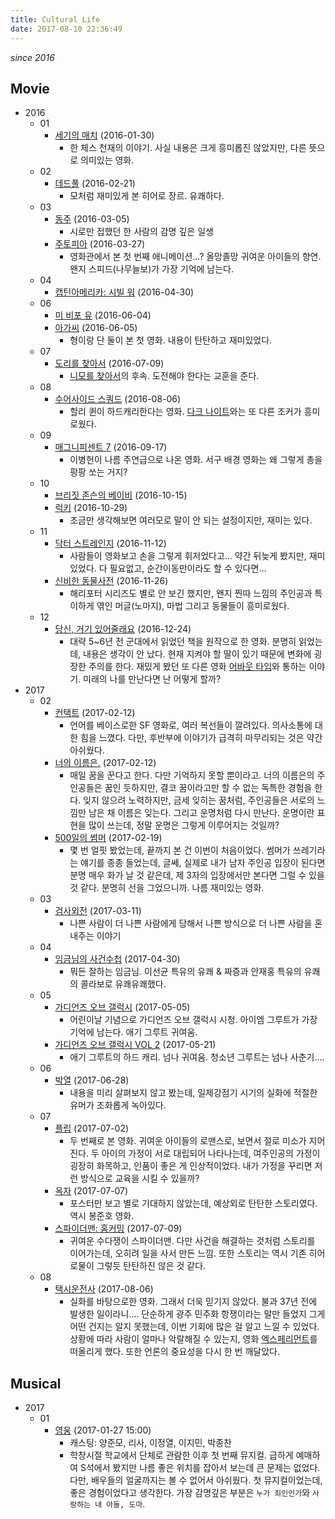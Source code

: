 ```yaml
---
title: Cultural Life
date: 2017-08-10 22:36:49
---
```


*since 2016*

## Movie

- 2016
  - 01
    - [세기의 매치](http://movie.naver.com/movie/bi/mi/basic.nhn?code=102806) (2016-01-30)
      - 한 체스 천재의 이야기. 사실 내용은 크게 흥미롭진 않았지만, 다른 뜻으로 의미있는 영화.
  - 02
    - [데드풀](http://movie.naver.com/movie/bi/mi/basic.nhn?code=75426) (2016-02-21)
      - 모처럼 재미있게 본 히어로 장르. 유쾌하다.
  - 03
    - [동주](http://movie.naver.com/movie/bi/mi/basic.nhn?code=134899) (2016-03-05)
      - 시로만 접했던 한 사람의 감명 깊은 일생
    - [주토피아](http://movie.naver.com/movie/bi/mi/basic.nhn?code=130850) (2016-03-27)
      - 영화관에서 본 첫 번째 애니메이션...? 올망졸망 귀여운 아이들의 향연. 왠지 스피드(나무늘보)가 가장 기억에 남는다.
  - 04
    - [캡틴아메리카: 시빌 워](http://movie.naver.com/movie/bi/mi/basic.nhn?code=122527) (2016-04-30)
  - 06
    - [미 비포 유](http://movie.naver.com/movie/bi/mi/basic.nhn?code=137915) (2016-06-04)
    - [아가씨](http://movie.naver.com/movie/bi/mi/basic.nhn?code=123519) (2016-06-05)
      - 형이랑 단 둘이 본 첫 영화. 내용이 탄탄하고 재미있었다.
  - 07
    - [도리를 찾아서](http://movie.naver.com/movie/bi/mi/basic.nhn?code=97629) (2016-07-09)
      - [니모를 찾아서](http://movie.naver.com/movie/bi/mi/basic.nhn?code=32116)의 후속. 도전해야 한다는 교훈을 준다.
  - 08
    - [수어사이드 스쿼드](http://movie.naver.com/movie/bi/mi/basic.nhn?code=126032) (2016-08-06)
      - 할리 퀸이 하드캐리한다는 영화. [다크 나이트](http://movie.naver.com/movie/bi/mi/basic.nhn?code=62586)와는 또 다른 조커가 흥미로웠다.
  - 09
    - [매그니피센트 7](http://movie.naver.com/movie/bi/mi/basic.nhn?code=136835) (2016-09-17)
      - 이병헌이 나름 주연급으로 나온 영화. 서구 배경 영화는 왜 그렇게 총을 팡팡 쏘는 거지?
  - 10
    - [브리짓 존슨의 베이비](http://movie.naver.com/movie/bi/mi/basic.nhn?code=143456) (2016-10-15)
    - [럭키](http://movie.naver.com/movie/bi/mi/basic.nhn?code=140695) (2016-10-29)
      - 조금만 생각해보면 여러모로 말이 안 되는 설정이지만, 재미는 있다.
  - 11
    - [닥터 스트레인지](http://movie.naver.com/movie/bi/mi/basic.nhn?code=125459) (2016-11-12)
      - 사람들이 영화보고 손을 그렇게 휘저었다고... 약간 뒤늦게 봤지만, 재미있었다. 다 필요없고, 순간이동만이라도 할 수 있다면...
    - [신비한 동물사전](http://movie.naver.com/movie/bi/mi/basic.nhn?code=115642) (2016-11-26)
      - 해리포터 시리즈도 별로 안 보긴 했지만, 왠지 찐따 느낌의 주인공과 특이하게 엮인 머글(노마지), 마법 그리고 동물들이 흥미로웠다.
  - 12
    - [당신, 거기 있어줄래요](http://movie.naver.com/movie/bi/mi/basic.nhn?code=145292) (2016-12-24)
      - 대략 5~6년 전 군대에서 읽었던 책을 원작으로 한 영화. 분명히 읽었는데, 내용은 생각이 안 났다. 현재 지켜야 할 딸이 있기 때문에 변화에 굉장한 주의를 한다. 재밌게 봤던 또 다른 영화 [어바웃 타임](http://movie.naver.com/movie/bi/mi/basic.nhn?code=92075)와 통하는 이야기. 미래의 나를 만난다면 난 어떻게 할까?
- 2017
  - 02
    - [컨택트](http://movie.naver.com/movie/bi/mi/basic.nhn?code=136869) (2017-02-12)
      - 언어를 베이스로한 SF 영화로, 여러 복선들이 깔려있다. 의사소통에 대한 힘을 느꼈다. 다만, 후반부에 이야기가 급격히 마무리되는 것은 약간 아쉬웠다.
    - [너의 이름은.](http://movie.naver.com/movie/bi/mi/basic.nhn?code=150198) (2017-02-12)
      - 매일 꿈을 꾼다고 한다. 다만 기억하지 못할 뿐이라고. 너의 이름은의 주인공들은 꿈인 듯하지만, 결코 꿈이라고만 할 수 없는 독특한 경험을 한다. 잊지 않으려 노력하지만, 금세 잊히는 꿈처럼, 주인공들은 서로의 느낌만 남은 채 이름은 잊는다. 그리고 운명처럼 다시 만난다. 운명이란 표현을 많이 쓰는데, 정말 운명은 그렇게 이루어지는 것일까?
    - [500일의 썸머](http://movie.naver.com/movie/bi/mi/basic.nhn?code=53152) (2017-02-19)
      - 몇 번 얼핏 봤었는데, 끝까지 본 건 이번이 처음이었다. 썸머가 쓰레기라는 얘기를 종종 들었는데, 글쎄, 실제로 내가 남자 주인공 입장이 된다면 분명 매우 화가 날 것 같은데, 제 3자의 입장에서만 본다면 그럴 수 있을 것 같다. 분명히 선을 그었으니까. 나름 재미있는 영화.
  - 03
    - [검사외전](http://movie.naver.com/movie/bi/mi/basic.nhn?code=130903) (2017-03-11)
      - 나쁜 사람이 더 나쁜 사람에게 당해서 나쁜 방식으로 더 나쁜 사람을 혼내주는 이야기
  - 04
    - [임금님의 사건수첩](http://movie.naver.com/movie/bi/mi/basic.nhn?code=144280) (2017-04-30)
      - 뭐든 잘하는 임금님. 이선균 특유의 유쾌 & 짜증과 안재홍 특유의 유쾌의 콜라보로 유쾌유쾌했다.
  - 05
    - [가디언즈 오브 갤럭시](http://movie.naver.com/movie/bi/mi/basic.nhn?code=97857) (2017-05-05)
      - 어린이날 기념으로 가디언즈 오브 갤럭시 시청. 아이엠 그루트가 가장 기억에 남는다. 애기 그루트 귀여움.
    - [가디언즈 오브 갤럭시 VOL 2](http://movie.naver.com/movie/bi/mi/basic.nhn?code=127398) (2017-05-21)
      - 애기 그루트의 하드 캐리. 넘나 귀여움. 청소년 그루트는 넘나 사춘기….
  - 06
    - [박열](http://movie.naver.com/movie/bi/mi/basic.nhn?code=155716) (2017-06-28)
      - 내용을 미리 살펴보지 않고 봤는데, 일제강점기 시기의 실화에 적절한 유머가 조화롭게 녹아있다.
  - 07
    - [플립](http://movie.naver.com/movie/bi/mi/basic.nhn?code=76309) (2017-07-02)
      - 두 번째로 본 영화. 귀여운 아이들의 로맨스로, 보면서 절로 미소가 지어진다. 두 아이의 가정이 서로 대립되어 나타나는데, 여주인공의 가정이 굉장히 화목하고, 인품이 좋은 게 인상적이었다. 내가 가정을 꾸리면 저런 방식으로 교육을 시킬 수 있을까?
    - [옥자](http://movie.naver.com/movie/bi/mi/basic.nhn?code=143435) (2017-07-07)
      - 포스터만 보고 별로 기대하지 않았는데, 예상외로 탄탄한 스토리였다. 역시 봉준호 영화.
    - [스파이더맨: 홈커밍](http://movie.naver.com/movie/bi/mi/basic.nhn?code=135874) (2017-07-09)
      - 귀여운 수다쟁이 스파이더맨. 다만 사건을 해결하는 것처럼 스토리를 이어가는데, 오히려 일을 사서 만든 느낌. 또한 스토리는 역시 기존 히어로물이 그렇듯 탄탄하진 않은 것 같다.
  - 08
    - [택시운전사](http://movie.naver.com/movie/bi/mi/basic.nhn?code=146469) (2017-08-06)
      - 실화를 바탕으로한 영화. 그래서 더욱 믿기지 않았다. 불과 37년 전에 발생한 일이라니…. 단순하게 광주 민주화 항쟁이라는 말만 들었지 그게 어떤 건지는 알지 못했는데, 이번 기회에 많은 걸 알고 느낄 수 있었다. 상황에 따라 사람이 얼마나 악랄해질 수 있는지, 영화 [엑스페리먼트](http://movie.naver.com/movie/bi/mi/basic.nhn?code=33680)를 떠올리게 했다. 또한 언론의 중요성을 다시 한 번 깨달았다.

## Musical
- 2017
  - 01
    - [영웅](http://www.sejongpac.or.kr/performance/view_today.asp?performIdx=26731) (2017-01-27 15:00)
      - 캐스팅: 양준모, 리사, 이정열, 이지민, 박종찬
      - 학창시절 학교에서 단체로 관람한 이후 첫 번째 뮤지컬. 급하게 예매하여 S석에서 봤지만 나름 좋은 위치를 잡아서 보는데 큰 문제는 없었다. 다만, 배우들의 얼굴까지는 볼 수 없어서 아쉬웠다. 첫 뮤지컬이었는데, 좋은 경험이었다고 생각한다. 가장 감명깊은 부분은 `누가 죄인인가`와 `사랑하는 내 아들, 도마`.
